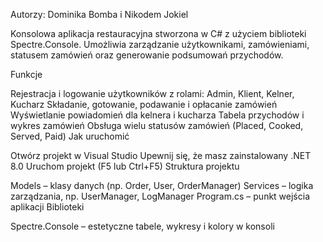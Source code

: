 Autorzy: Dominika Bomba i Nikodem Jokiel

Konsolowa aplikacja restauracyjna stworzona w C# z użyciem biblioteki Spectre.Console. Umożliwia zarządzanie użytkownikami, zamówieniami, statusem zamówień oraz generowanie podsumowań przychodów.

Funkcje

Rejestracja i logowanie użytkowników z rolami: Admin, Klient, Kelner, Kucharz
Składanie, gotowanie, podawanie i opłacanie zamówień
Wyświetlanie powiadomień dla kelnera i kucharza
Tabela przychodów i wykres zamówień
Obsługa wielu statusów zamówień (Placed, Cooked, Served, Paid)
Jak uruchomić

Otwórz projekt w Visual Studio
Upewnij się, że masz zainstalowany .NET 8.0
Uruchom projekt (F5 lub Ctrl+F5)
Struktura projektu

Models – klasy danych (np. Order, User, OrderManager)
Services – logika zarządzania, np. UserManager, LogManager
Program.cs – punkt wejścia aplikacji
Biblioteki

Spectre.Console – estetyczne tabele, wykresy i kolory w konsoli

